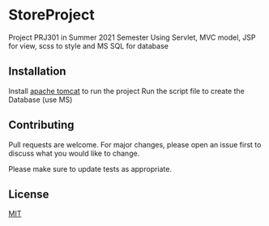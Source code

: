 # StoreProject
Project PRJ301 in Summer 2021 Semester
Using Servlet, MVC model, JSP for view, scss to style and MS SQL for database

## Installation
Install [apache tomcat](http://tomcat.apache.org/) to run the project
Run the script file to create the Database (use MS)

## Contributing
Pull requests are welcome. For major changes, please open an issue first to discuss what you would like to change.

Please make sure to update tests as appropriate.

## License
[MIT](https://choosealicense.com/licenses/mit/)
